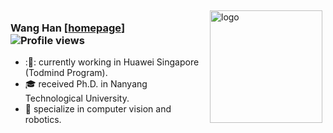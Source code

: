 <!--
**wh200720041/wh200720041** is a ✨ _special_ ✨ repository because its `README.md` (this file) appears on your GitHub profile.

Here are some ideas to get you started:

- 🔭 I’m currently working on ...
- 🌱 I’m currently learning ...
- 👯 I’m looking to collaborate on ...
- 🤔 I’m looking for help with ...
- 💬 Ask me about ...
- 📫 How to reach me: ...
- 😄 Pronouns: ...
- ⚡ Fun fact: ...
-->

<img src="https://github-readme-stats.vercel.app/api?username=wh200720041&show_icons=true&count_private=true" alt="logo" height="180" align="right" style="margin: 5px; margin-bottom: 20px;" />

### Wang Han [[homepage](https://wanghan.pro/)] &nbsp;&nbsp; &nbsp;&nbsp; &nbsp;&nbsp;&nbsp;&nbsp; &nbsp;&nbsp;   ![Profile views](https://gpvc.arturio.dev/wh200720041) 

- :🌱: currently working in Huawei Singapore (Todmind Program).
- :mortar_board: received Ph.D. in Nanyang Technological University.
- :hammer: specialize in computer vision and robotics.
  
